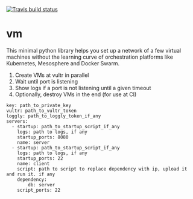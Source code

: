 [![Travis build status](https://travis-ci.org/nicosmaris/vm.png?branch=master)](https://travis-ci.org/nicosmaris/vm)

# vm

This minimal python library helps you set up a network of a few virtual machines
without the learning curve of orchestration platforms like Kubernetes, Mesosphere and Docker Swarm.

1. Create VMs at vultr in parallel
2. Wait until port is listening
3. Show logs if a port is not listening until a given timeout
4. Optionally, destroy VMs in the end (for use at CI)

```
key: path_to_private_key
vultr: path_to_vultr_token
loggly: path_to_loggly_token_if_any
servers:
  - startup: path_to_startup_script_if_any 
    logs: path to logs, if any
    startup_ports: 8080
    name: server
  - startup: path_to_startup_script_if_any 
    logs: path to logs, if any
    startup_ports: 22
    name: client
    script: path to script to replace dependency with ip, upload it and run it. if any
    dependency:
        db: server
    script_ports: 22
```